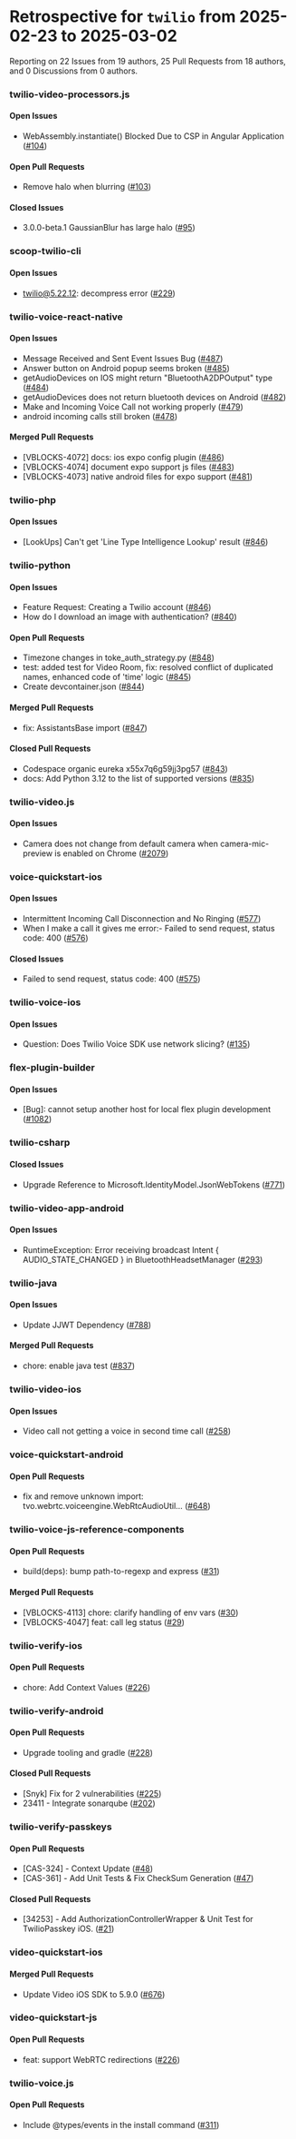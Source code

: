# Retrospective for `twilio` from 2025-02-23 to 2025-03-02

Reporting on 22 Issues from 19 authors, 25 Pull Requests from 18 authors, and 0 Discussions from 0 authors.


### twilio-video-processors.js

#### Open Issues

- WebAssembly.instantiate() Blocked Due to CSP in Angular Application ([#104](https://github.com/twilio/twilio-video-processors.js/issues/104))

#### Open Pull Requests

- Remove halo when blurring ([#103](https://github.com/twilio/twilio-video-processors.js/pull/103))

#### Closed Issues

- 3.0.0-beta.1 GaussianBlur has large halo ([#95](https://github.com/twilio/twilio-video-processors.js/issues/95))

### scoop-twilio-cli

#### Open Issues

- twilio@5.22.12: decompress error ([#229](https://github.com/twilio/scoop-twilio-cli/issues/229))

### twilio-voice-react-native

#### Open Issues

- Message Received and Sent Event Issues Bug ([#487](https://github.com/twilio/twilio-voice-react-native/issues/487))
- Answer button on Android popup seems broken ([#485](https://github.com/twilio/twilio-voice-react-native/issues/485))
- getAudioDevices on IOS might return "BluetoothA2DPOutput" type ([#484](https://github.com/twilio/twilio-voice-react-native/issues/484))
- getAudioDevices does not return bluetooth devices on Android ([#482](https://github.com/twilio/twilio-voice-react-native/issues/482))
- Make and Incoming Voice Call not working properly ([#479](https://github.com/twilio/twilio-voice-react-native/issues/479))
- android incoming calls still broken ([#478](https://github.com/twilio/twilio-voice-react-native/issues/478))

#### Merged Pull Requests

- [VBLOCKS-4072] docs: ios expo config plugin ([#486](https://github.com/twilio/twilio-voice-react-native/pull/486))
- [VBLOCKS-4074] document expo support js files ([#483](https://github.com/twilio/twilio-voice-react-native/pull/483))
- [VBLOCKS-4073] native android files for expo support ([#481](https://github.com/twilio/twilio-voice-react-native/pull/481))

### twilio-php

#### Open Issues

- [LookUps] Can't get 'Line Type Intelligence Lookup' result ([#846](https://github.com/twilio/twilio-php/issues/846))

### twilio-python

#### Open Issues

- Feature Request: Creating a Twilio account ([#846](https://github.com/twilio/twilio-python/issues/846))
- How do I download an image with authentication? ([#840](https://github.com/twilio/twilio-python/issues/840))

#### Open Pull Requests

- Timezone changes in toke_auth_strategy.py ([#848](https://github.com/twilio/twilio-python/pull/848))
- test: added test for Video Room, fix: resolved conflict of duplicated names, enhanced code of 'time' logic ([#845](https://github.com/twilio/twilio-python/pull/845))
- Create devcontainer.json ([#844](https://github.com/twilio/twilio-python/pull/844))

#### Merged Pull Requests

- fix: AssistantsBase import ([#847](https://github.com/twilio/twilio-python/pull/847))

#### Closed Pull Requests

- Codespace organic eureka x55x7q6g59jj3pg57 ([#843](https://github.com/twilio/twilio-python/pull/843))
- docs: Add Python 3.12 to the list of supported versions ([#835](https://github.com/twilio/twilio-python/pull/835))

### twilio-video.js

#### Open Issues

- Camera does not change from default camera when camera-mic-preview is enabled on Chrome ([#2079](https://github.com/twilio/twilio-video.js/issues/2079))

### voice-quickstart-ios

#### Open Issues

- Intermittent Incoming Call Disconnection and No Ringing ([#577](https://github.com/twilio/voice-quickstart-ios/issues/577))
- When I make a call it gives me error:-  Failed to send request, status code: 400 ([#576](https://github.com/twilio/voice-quickstart-ios/issues/576))

#### Closed Issues

- Failed to send request, status code: 400 ([#575](https://github.com/twilio/voice-quickstart-ios/issues/575))

### twilio-voice-ios

#### Open Issues

- Question: Does Twilio Voice SDK use network slicing? ([#135](https://github.com/twilio/twilio-voice-ios/issues/135))

### flex-plugin-builder

#### Open Issues

- [Bug]: cannot setup another host for local flex plugin development ([#1082](https://github.com/twilio/flex-plugin-builder/issues/1082))

### twilio-csharp

#### Closed Issues

- Upgrade Reference to Microsoft.IdentityModel.JsonWebTokens ([#771](https://github.com/twilio/twilio-csharp/issues/771))

### twilio-video-app-android

#### Open Issues

- RuntimeException: Error receiving broadcast Intent { AUDIO_STATE_CHANGED } in BluetoothHeadsetManager ([#293](https://github.com/twilio/twilio-video-app-android/issues/293))

### twilio-java

#### Open Issues

- Update JJWT Dependency ([#788](https://github.com/twilio/twilio-java/issues/788))

#### Merged Pull Requests

- chore: enable java test ([#837](https://github.com/twilio/twilio-java/pull/837))

### twilio-video-ios

#### Open Issues

- Video call not getting a voice in second time call ([#258](https://github.com/twilio/twilio-video-ios/issues/258))

### voice-quickstart-android

#### Open Pull Requests

- fix and remove unknown import: tvo.webrtc.voiceengine.WebRtcAudioUtil… ([#648](https://github.com/twilio/voice-quickstart-android/pull/648))

### twilio-voice-js-reference-components

#### Open Pull Requests

- build(deps): bump path-to-regexp and express ([#31](https://github.com/twilio/twilio-voice-js-reference-components/pull/31))

#### Merged Pull Requests

- [VBLOCKS-4113] chore: clarify handling of env vars ([#30](https://github.com/twilio/twilio-voice-js-reference-components/pull/30))
- [VBLOCKS-4047] feat: call leg status ([#29](https://github.com/twilio/twilio-voice-js-reference-components/pull/29))

### twilio-verify-ios

#### Open Pull Requests

- chore: Add Context Values ([#226](https://github.com/twilio/twilio-verify-ios/pull/226))

### twilio-verify-android

#### Open Pull Requests

- Upgrade tooling and gradle ([#228](https://github.com/twilio/twilio-verify-android/pull/228))

#### Closed Pull Requests

- [Snyk] Fix for 2 vulnerabilities ([#225](https://github.com/twilio/twilio-verify-android/pull/225))
- 23411 - Integrate sonarqube ([#202](https://github.com/twilio/twilio-verify-android/pull/202))

### twilio-verify-passkeys

#### Open Pull Requests

- [CAS-324] - Context Update ([#48](https://github.com/twilio/twilio-verify-passkeys/pull/48))
- [CAS-361] - Add Unit Tests & Fix CheckSum Generation ([#47](https://github.com/twilio/twilio-verify-passkeys/pull/47))

#### Closed Pull Requests

- [34253] - Add AuthorizationControllerWrapper & Unit Test for TwilioPasskey iOS. ([#21](https://github.com/twilio/twilio-verify-passkeys/pull/21))

### video-quickstart-ios

#### Merged Pull Requests

- Update Video iOS SDK to 5.9.0 ([#676](https://github.com/twilio/video-quickstart-ios/pull/676))

### video-quickstart-js

#### Open Pull Requests

- feat: support WebRTC redirections ([#226](https://github.com/twilio/video-quickstart-js/pull/226))

### twilio-voice.js

#### Open Pull Requests

- Include @types/events in the install command ([#311](https://github.com/twilio/twilio-voice.js/pull/311))